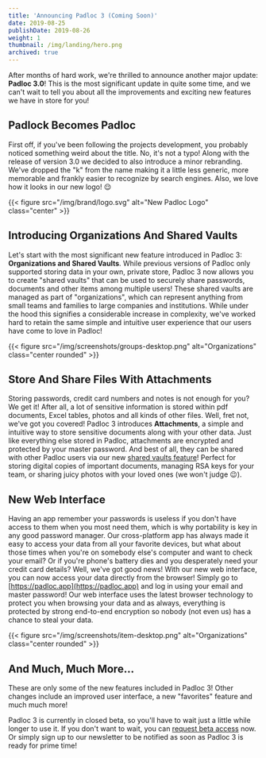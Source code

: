 ```yaml
---
title: 'Announcing Padloc 3 (Coming Soon)'
date: 2019-08-25
publishDate: 2019-08-26
weight: 1
thumbnail: /img/landing/hero.png
archived: true
---
```


After months of hard work, we're thrilled to announce another major update:
**Padloc 3.0**! This is the most significant update in quite some time, and
we can't wait to tell you about all the improvements and exciting new
features we have in store for you!

## Padlock Becomes Padloc

First off, if you've been following the projects development, you probably noticed
something weird about the title. No, it's not a typo! Along with the release
of version 3.0 we decided to also introduce a minor rebranding. We've dropped the
"k" from the name making it a little less generic, more memorable and frankly easier
to recognize by search engines. Also, we love how it looks in our new logo! 😌

{{< figure src="/img/brand/logo.svg" alt="New Padloc Logo" class="center" >}}

## Introducing Organizations And Shared Vaults

Let's start with the most significant new feature introduced in Padloc 3:
**Organizations and Shared Vaults**. While previous versions of Padloc only
supported storing data in your own, private store, Padloc 3 now allows you to
create "shared vaults" that can be used to securely share passwords, documents
and other items among multiple users! These shared vaults are managed as part
of "organizations", which can represent anything from small teams and
families to large companies and institutions. While under the hood this
signifies a considerable increase in complexity, we've worked hard to retain
the same simple and intuitive user experience that our users have come to love
in Padloc!

{{< figure src="/img/screenshots/groups-desktop.png" alt="Organizations" class="center rounded" >}}

## Store And Share Files With Attachments

Storing passwords, credit card numbers and notes is not enough for you? We get
it! After all, a lot of sensitive information is stored within pdf documents,
Excel tables, photos and all kinds of other files. Well, fret not, we've
got you covered! Padloc 3 introduces **Attachments**, a simple and intuitive
way to store sensitive documents along with your other data. Just like
everything else stored in Padloc, attachments are encrypted and protected by
your master password. And best of all, they can be shared with other Padloc users
via our new [shared vaults feature](#introducing-organizations-and-shared-vaults)!
Perfect for storing digital copies of important documents, managing RSA keys
for your team, or sharing juicy photos with your loved ones (we won't judge
😉).

## New Web Interface

Having an app remember your passwords is useless if you don't have access to
them when you most need them, which is why portability is key in any good
password manager. Our cross-platform app has always made it easy to access your
data from all your favorite devices, but what about those times when you're on
somebody else's computer and want to check your email? Or if you're phone's
battery dies and you desperately need your credit card details? Well, we've got
good news! With our new web interface, you can now access your data directly
from the browser! Simply go to [https://padloc.app](https://padloc.app) and log
in using your email and master password! Our web interface uses the latest
browser technology to protect you when browsing your data and as always,
everything is protected by strong end-to-end encryption so nobody (not even us)
has a chance to steal your data.

{{< figure src="/img/screenshots/item-desktop.png" alt="Organizations" class="center rounded" >}}

## And Much, Much More...

These are only some of the new features included in Padloc 3!
Other changes include an improved user interface, a new "favorites" feature
and much much more!

Padloc 3 is currently in closed beta, so you'll have to wait just a little
while longer to use it. If you don't want to wait, you can [request beta
access](/beta) now. Or simply sign up to our newsletter to be notified as soon
as Padloc 3 is ready for prime time!

